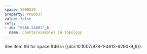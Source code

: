 ```yaml
---
space: S000039
property: P000037
value: false
refs:
- zb: "0386.54001"_6
  name: Counterexamples in Topology
---
```


See item #6 for space #46 in {{doi:10.1007/978-1-4612-6290-9_6}}.
